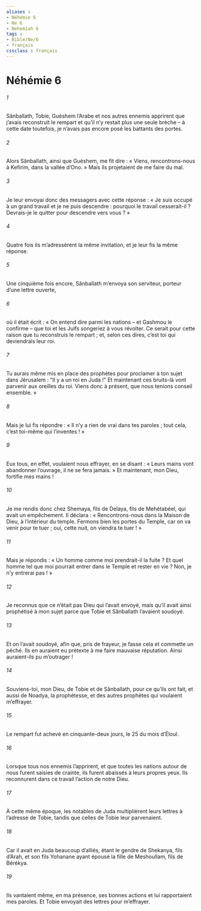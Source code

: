 ```yaml
---
aliases : 
- Néhémie 6
- Ne 6
- Nehemiah 6
tags : 
- Bible/Ne/6
- français
cssclass : français
---
```


# Néhémie 6

###### 1
Sânballath, Tobie, Guèshem l’Arabe et nos autres ennemis apprirent que j’avais reconstruit le rempart et qu’il n’y restait plus une seule brèche – à cette date toutefois, je n’avais pas encore posé les battants des portes.
###### 2
Alors Sânballath, ainsi que Guèshem, me fit dire : « Viens, rencontrons-nous à Kefirim, dans la vallée d’Ono. » Mais ils projetaient de me faire du mal.
###### 3
Je leur envoyai donc des messagers avec cette réponse : « Je suis occupé à un grand travail et je ne puis descendre : pourquoi le travail cesserait-il ? Devrais-je le quitter pour descendre vers vous ? »
###### 4
Quatre fois ils m’adressèrent la même invitation, et je leur fis la même réponse.
###### 5
Une cinquième fois encore, Sânballath m’envoya son serviteur, porteur d’une lettre ouverte,
###### 6
où il était écrit : « On entend dire parmi les nations – et Gashmou le confirme – que toi et les Juifs songeriez à vous révolter. Ce serait pour cette raison que tu reconstruis le rempart ; et, selon ces dires, c’est toi qui deviendrais leur roi.
###### 7
Tu aurais même mis en place des prophètes pour proclamer à ton sujet dans Jérusalem : “Il y a un roi en Juda !” Et maintenant ces bruits-là vont parvenir aux oreilles du roi. Viens donc à présent, que nous tenions conseil ensemble. »
###### 8
Mais je lui fis répondre : « Il n’y a rien de vrai dans tes paroles ; tout cela, c’est toi-même qui l’inventes ! »
###### 9
Eux tous, en effet, voulaient nous effrayer, en se disant : « Leurs mains vont abandonner l’ouvrage, il ne se fera jamais. » Et maintenant, mon Dieu, fortifie mes mains !
###### 10
Je me rendis donc chez Shemaya, fils de Delaya, fils de Mehétabéel, qui avait un empêchement. Il déclara : « Rencontrons-nous dans la Maison de Dieu, à l’intérieur du temple. Fermons bien les portes du Temple, car on va venir pour te tuer ; oui, cette nuit, on viendra te tuer ! »
###### 11
Mais je répondis : « Un homme comme moi prendrait-il la fuite ? Et quel homme tel que moi pourrait entrer dans le Temple et rester en vie ? Non, je n’y entrerai pas ! »
###### 12
Je reconnus que ce n’était pas Dieu qui l’avait envoyé, mais qu’il avait ainsi prophétisé à mon sujet parce que Tobie et Sânballath l’avaient soudoyé.
###### 13
Et on l’avait soudoyé, afin que, pris de frayeur, je fasse cela et commette un péché. Ils en auraient eu prétexte à me faire mauvaise réputation. Ainsi auraient-ils pu m’outrager !
###### 14
Souviens-toi, mon Dieu, de Tobie et de Sânballath, pour ce qu’ils ont fait, et aussi de Noadya, la prophétesse, et des autres prophètes qui voulaient m’effrayer.
###### 15
Le rempart fut achevé en cinquante-deux jours, le 25 du mois d’Éloul.
###### 16
Lorsque tous nos ennemis l’apprirent, et que toutes les nations autour de nous furent saisies de crainte, ils furent abaissés à leurs propres yeux. Ils reconnurent dans ce travail l’action de notre Dieu.
###### 17
À cette même époque, les notables de Juda multiplièrent leurs lettres à l’adresse de Tobie, tandis que celles de Tobie leur parvenaient.
###### 18
Car il avait en Juda beaucoup d’alliés, étant le gendre de Shekanya, fils d’Arah, et son fils Yohanane ayant épousé la fille de Meshoullam, fils de Bérékya.
###### 19
Ils vantaient même, en ma présence, ses bonnes actions et lui rapportaient mes paroles. Et Tobie envoyait des lettres pour m’effrayer.
